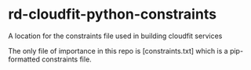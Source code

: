 # rd-cloudfit-python-constraints
A location for the constraints file used in building cloudfit services

The only file of importance in this repo is [constraints.txt] which is a pip-formatted constraints file.